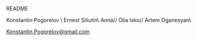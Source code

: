 README

Konstantin Pogorelov \\
Ernest Siliutin\\
Anna//
Olia Isko//
Artem Oganesyan\\

Konstantin.Pogorelov@gmail.com
